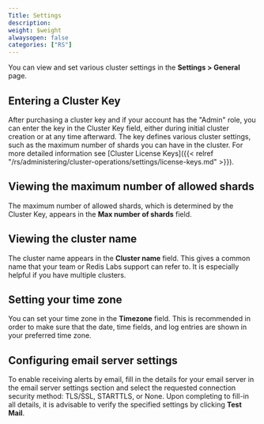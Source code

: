 ```yaml
---
Title: Settings
description:
weight: $weight
alwaysopen: false
categories: ["RS"]
---
```

You can view and set various cluster settings in the **Settings \>
General** page.

## Entering a Cluster Key

After purchasing a cluster key and if your account has the "Admin" role,
you can enter the key in the Cluster Key field, either during initial
cluster creation or at any time afterward. The key defines various
cluster settings, such as the maximum number of shards you can have in
the cluster. For more detailed information see [Cluster License
Keys]({{< relref "/rs/administering/cluster-operations/settings/license-keys.md" >}}).

## Viewing the maximum number of allowed shards

The maximum number of allowed shards, which is determined by the Cluster
Key, appears in the **Max number of shards** field.

## Viewing the cluster name

The cluster name appears in the **Cluster name** field. This gives a
common name that your team or Redis Labs support can refer to. It is
especially helpful if you have multiple clusters.

## Setting your time zone

You can set your time zone in the **Timezone** field. This is
recommended in order to make sure that the date, time fields, and log
entries are shown in your preferred time zone.

## Configuring email server settings

To enable receiving alerts by email, fill in the details for your email
server in the email server settings section and select the requested
connection security method: TLS/SSL, STARTTLS, or None. Upon completing
to fill-in all details, it is advisable to verify the specified settings
by clicking **Test Mail**.
